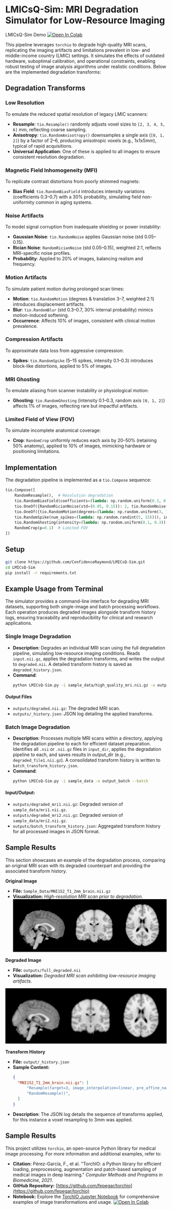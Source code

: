 # LMICsQ-Sim: MRI Degradation Simulator for Low-Resource Imaging
LMICsQ-Sim Demo [![Open In Colab](https://colab.research.google.com/assets/colab-badge.svg)](https://colab.research.google.com/github/ConfidenceRaymond/LMICsQ-Sim/blob/main/Demo.ipynb)

This pipeline leverages `torchio` to degrade high-quality MRI scans, replicating the imaging artifacts and limitations prevalent in low- and middle-income country (LMIC) settings. It simulates the effects of outdated hardware, suboptimal calibration, and operational constraints, enabling robust testing of image analysis algorithms under realistic conditions. Below are the implemented degradation transforms:

## Degradation Transforms

### Low Resolution
To emulate the reduced spatial resolution of legacy LMIC scanners:
- **Resample**: `tio.Resample()` randomly adjusts voxel sizes to `[2, 3, 4, 5, 6]` mm, reflecting coarse sampling.
- **Anisotropy**: `tio.RandomAnisotropy()` downsamples a single axis (`[0, 1, 2]`) by a factor of 2–6, producing anisotropic voxels (e.g., 1x1x5mm), typical of rapid acquisitions.
- **Universal Application**: One of these is applied to all images to ensure consistent resolution degradation.

### Magnetic Field Inhomogeneity (MFI)
To replicate contrast distortions from poorly shimmed magnets:
- **Bias Field**: `tio.RandomBiasField` introduces intensity variations (coefficients 0.3–0.7) with a 30% probability, simulating field non-uniformity common in aging systems.

### Noise Artifacts
To model signal corruption from inadequate shielding or power instability:
- **Gaussian Noise**: `tio.RandomNoise` applies Gaussian noise (std 0.05–0.15).
- **Rician Noise**: `RandomRicianNoise` (std 0.05–0.15), weighted 2:1, reflects MRI-specific noise profiles.
- **Probability**: Applied to 20% of images, balancing realism and frequency.

### Motion Artifacts
To simulate patient motion during prolonged scan times:
- **Motion**: `tio.RandomMotion` (degrees & translation 3–7, weighted 2:1) introduces displacement artifacts.
- **Blur**: `tio.RandomBlur` (std 0.3–0.7, 30% internal probability) mimics motion-induced softening.
- **Occurrence**: Affects 10% of images, consistent with clinical motion prevalence.

### Compression Artifacts
To approximate data loss from aggressive compression:
- **Spikes**: `tio.RandomSpike` (5–15 spikes, intensity 0.1–0.3) introduces block-like distortions, applied to 5% of images.

### MRI Ghosting
To emulate aliasing from scanner instability or physiological motion:
- **Ghosting**: `tio.RandomGhosting` (intensity 0.1–0.3, random axis `[0, 1, 2]`) affects 1% of images, reflecting rare but impactful artifacts.

### Limited Field of View (FOV)
To simulate incomplete anatomical coverage:
- **Crop**: `RandomCrop` uniformly reduces each axis by 20–50% (retaining 50% anatomy), applied to 10% of images, mimicking hardware or positioning limitations.

## Implementation

The degradation pipeline is implemented as a `tio.Compose` sequence:

```python
tio.Compose([
    RandomResample(),  # Resolution degradation
    tio.RandomBiasField(coefficients=(lambda: np.random.uniform(0.3, 0.7))(), p=0.3),  # MFI
    tio.OneOf({RandomRicianNoise(std=(0.05, 0.15)): 2, tio.RandomNoise(mean=0, std=(lambda: np.random.uniform(0.05, 0.15))()): 1}, p=0.2),  # Noise
    tio.OneOf({tio.RandomMotion(degrees=(lambda: np.random.uniform(3, 7))(), translation=(lambda: np.random.uniform(3, 7))(), num_transforms=2): 2, tio.RandomBlur(std=(lambda: np.random.uniform(0.3, 0.7))(), p=0.3): 1}, p=0.1),  # Motion
    tio.RandomSpike(num_spikes=(lambda: np.random.randint(5, 15))(), intensity=(lambda: np.random.uniform(0.1, 0.3))(), p=0.05),  # Compression
    tio.RandomGhosting(intensity=(lambda: np.random.uniform(0.1, 0.3))(), axes=(lambda: np.random.randint(0, 3))(), p=0.01),  # Ghosting
    RandomCrop(p=0.1)  # Limited FOV
])
```

## Setup
```bash
git clone https://github.com/ConfidenceRaymond/LMICsQ-Sim.git
cd LMICsQ-Sim
pip install -r requirements.txt
```


## Example Usage from Terminal

The simulator provides a command-line interface for degrading MRI datasets, supporting both single-image and batch processing workflows. Each operation produces degraded images alongside transform history logs, ensuring traceability and reproducibility for clinical and research applications.

### Single Image Degradation
- **Description**: Degrades an individual MRI scan using the full degradation pipeline, simulating low-resource imaging conditions. Reads `input.nii.gz`, applies the degradation transforms, and writes the output to `degraded.nii`. A detailed transform history is saved as `degraded_history.json`.
- **Command**:
  ```bash
  python LMICsQ-Sim.py -i sample_data/high_quality_mri.nii.gz -o output/degraded.nii --single
  ```

#### Output Files
- `outputs/degraded.nii.gz`: The degraded MRI scan.
- `outputs/_history.json`: JSON log detailing the applied transforms.

### Batch Image Degradation
- **Description**: Processes multiple MRI scans within a directory, applying the degradation pipeline to each for efficient dataset preparation. Identifies all `.nii` or `.nii.gz` files in `input_dir`, applies the degradation pipeline to each, and saves results in output_dir (e.g., `degraded_file1.nii.gz`). A consolidated transform history is written to `batch_transform_history.json`.
- **Command**:
  ```bash
  python LMICsQ-Sim.py -i sample_data -o output_batch --batch  
  ```
#### Input/Output: 
- `outputs/degraded_mri1.nii.gz`: Degraded version of `sample_data/mri1.nii.gz`.
- `outputs/degraded_mri2.nii.gz`: Degraded version of `sample_data/mri2.nii.gz`.
- `outputs/batch_transform_history.json`: Aggregated transform history for all processed images in JSON format.



## Sample Results
This section showcases an example of the degradation process, comparing an original MRI scan with its degraded counterpart and providing the associated transform history.

**Original Image**
- **File:** `Sample_Data/MNI152_T1_2mm_brain.nii.gz`
- **Visualization:** 
_High-resolution MRI scan prior to degradation._   
![Original MRI](https://github.com/ConfidenceRaymond/LMICsQ-Sim/blob/main/Sample_Data/original_img.png)


**Degraded Image**
- **File:** `outputs/full_degraded.nii`
- **Visualization:** 
_Degraded MRI scan exhibiting low-resource imaging artifacts._

![Degraded MRI](https://github.com/ConfidenceRaymond/LMICsQ-Sim/blob/main/Sample_Data/full_degraded.png)


**Transform History**
- **File:** `output/_history.json`
- **Sample Content:** 
  ```json
  {
    "MNI152_T1_2mm_brain.nii.gz": [
        "Resample(target=3, image_interpolation=linear, pre_affine_name=None, scalars_only=False)",
        "RandomResample()",
    ]
  }
  ```
- **Description**: The JSON log details the sequence of transforms applied, for this instance a voxel resampling to 3mm was applied.

## Sample Results
This project utilizes `torchio`, an open-source Python library for medical image processing. For more information and additional examples, refer to:
- **Citation:** Pérez-García, F., et al. "TorchIO: a Python library for efficient loading, preprocessing, augmentation and patch-based sampling of medical images in deep learning." _Computer Methods and Programs in Biomedicine, 2021_.
- **GitHub Repository:** [https://github.com/fepegar/torchio](https://github.com/fepegar/torchio)
- **Notebook:** Explore the [TorchIO Jupyter Notebook](https://github.com/TorchIO-project/torchio/blob/main/tutorials/README.md) for comprehensive examples of image transformations and usage. [![Open In Colab](https://colab.research.google.com/assets/colab-badge.svg)](https://colab.research.google.com/github/TorchIO-project/torchio-notebooks/blob/main/notebooks/Data_preprocessing_and_augmentation_using_TorchIO_a_tutorial.ipynb)





